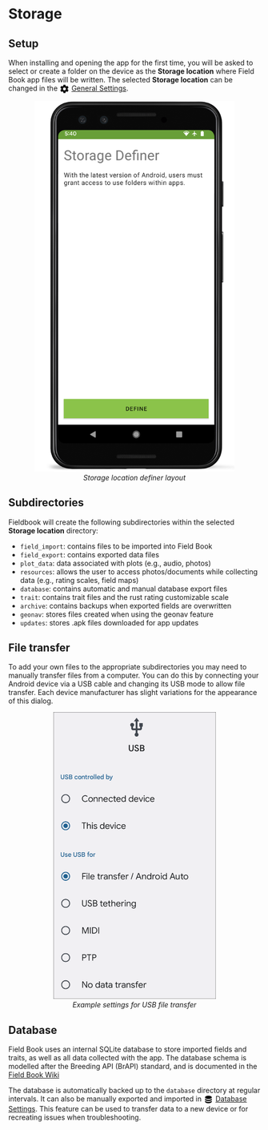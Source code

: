 Storage
=======

Setup
-----

When installing and opening the app for the first time, you will be asked to select
or create a folder on the device as the **Storage location** where Field Book app
files will be written. The selected **Storage location** can be changed in the
<a href="settings-general.md"><img style="vertical-align: middle;" src="_static/icons/home/cog.png" width="20px"></a> [General Settings](settings-general.md).

<figure align="center" class="image">
  <img src="_static/images/storage_definer_framed.png" width="400px"> 
  <figcaption><i>Storage location definer layout</i></figcaption> 
</figure>


Subdirectories
--------------

Fieldbook will create the following subdirectories within the selected
**Storage location** directory:

-   `field_import`: contains files to be imported into Field Book
-   `field_export`: contains exported data files
-   `plot_data`: data associated with plots (e.g., audio, photos)
-   `resources`: allows the user to access photos/documents while
    collecting data (e.g., rating scales, field maps)
-   `database`: contains automatic and manual database export files
-   `trait`: contains trait files and the rust rating customizable scale
-   `archive`: contains backups when exported fields are overwritten
-   `geonav`: stores files created when using the geonav feature
-   `updates`: stores .apk files downloaded for app updates

File transfer
-------------

To add your own files to the appropriate subdirectories you may need to
manually transfer files from a computer. You can do this by connecting
your Android device via a USB cable and changing its USB mode to allow
file transfer. Each device manufacturer has slight variations for the
appearance of this dialog.

<figure align="center" class="image">
  <img src="_static/images/fields/fields_transfer.png" width="325px"> 
  <figcaption><i>Example settings for USB file transfer</i></figcaption> 
</figure>

Database
--------

Field Book uses an internal SQLite database to store imported fields and
traits, as well as all data collected with the app. The database schema
is modelled after the Breeding API (BrAPI) standard, and is documented
in the [Field Book Wiki](https://github.com/PhenoApps/Field-Book/wiki)

The database is automatically backed up to the `database` directory at
regular intervals. It can also be manually exported and imported in <a href="settings-database.md"><img style="vertical-align: middle;" src="_static/icons/settings/main/database.png" width="20px"></a> [Database Settings](settings-database.md). This feature can be
used to transfer data to a new device or for recreating issues when
troubleshooting.
